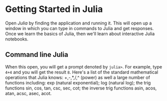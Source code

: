 Getting Started in Julia
=====================

Open _Julia_ by finding the application and running it.  This will open up a window in which you can type in commands to Julia and get responses.  Once we  learn the basics of Julia, then we'll learn about interactive Julia notebooks.

Command line Julia
-------------

When this open, you will get a prompt denoted by `julia>`. For example, type `4+4` and  you will get the result `8`.  Here's a list of the standard mathematical operations that Julia knows: +,-,*,/,^ (power) as well a large number of functions including: exp (natural exponential);  log (natural log); the trig functions sin, cos, tan, csc, sec, cot; the inverse trig functions asin, acos, atan, acsc, asec, acot. 
